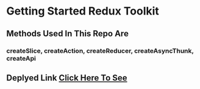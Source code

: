 # Getting Started Redux Toolkit 

## Methods Used In This Repo Are 

### createSlice, createAction, createReducer, createAsyncThunk, createApi


## Deplyed Link [Click Here To See]()

